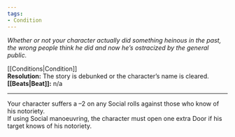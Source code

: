 ```yaml
---
tags:
- Condition
---
```


_Whether or not your character actually did something heinous in the past, the wrong people think he did and now he’s ostracized by the general public._

[[Conditions|Condition]]\
**Resolution:** The story is debunked or the character’s name is cleared.\
**[[Beats|Beat]]:** n/a

---

Your character suffers a –2 on any Social rolls against those who know of his notoriety.\
If using Social manoeuvring, the character must open one extra Door if his target knows of his notoriety.